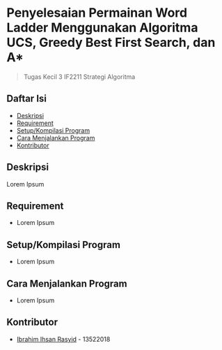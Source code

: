 # Penyelesaian Permainan Word Ladder Menggunakan Algoritma UCS, Greedy Best First Search, dan A*
> Tugas Kecil 3 IF2211 Strategi Algoritma

## Daftar Isi

- [Deskripsi](#deskripsi)
- [Requirement](#requirement)
- [Setup/Kompilasi Program](#setupkompilasi-program)
- [Cara Menjalankan Program](#cara-menjalankan-program)
- [Kontributor](#kontributor)

## Deskripsi

Lorem Ipsum

## Requirement

- Lorem Ipsum

## Setup/Kompilasi Program

- Lorem Ipsum

## Cara Menjalankan Program

- Lorem Ipsum

## Kontributor

- [Ibrahim Ihsan Rasyid]() - 13522018